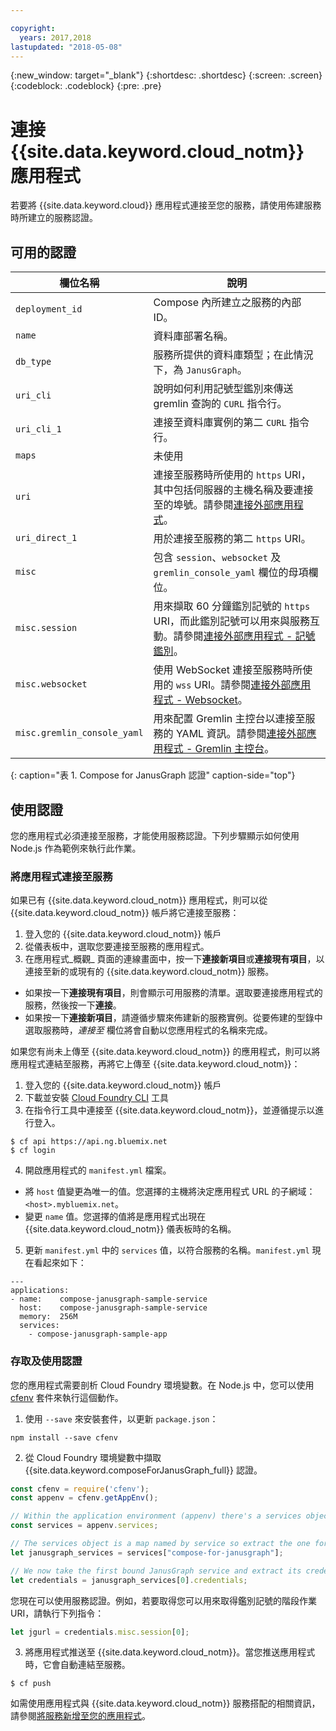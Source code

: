 ```yaml
---

copyright:
  years: 2017,2018
lastupdated: "2018-05-08"
---
```


{:new_window: target="_blank"}
{:shortdesc: .shortdesc}
{:screen: .screen}
{:codeblock: .codeblock}
{:pre: .pre}

# 連接 {{site.data.keyword.cloud_notm}} 應用程式

若要將 {{site.data.keyword.cloud}} 應用程式連接至您的服務，請使用佈建服務時所建立的服務認證。

## 可用的認證

欄位名稱|說明
----------|-----------
`deployment_id`|Compose 內所建立之服務的內部 ID。
`name`|資料庫部署名稱。
`db_type`|服務所提供的資料庫類型；在此情況下，為 `JanusGraph`。
`uri_cli`|說明如何利用記號型鑑別來傳送 gremlin 查詢的 `CURL` 指令行。
`uri_cli_1`|連接至資料庫實例的第二 `CURL` 指令行。
`maps`|未使用
`uri`|連接至服務時所使用的 `https` URI，其中包括伺服器的主機名稱及要連接至的埠號。請參閱[連接外部應用程式](./connecting-external.html)。
`uri_direct_1`|用於連接至服務的第二 `https` URI。
`misc`|包含 `session`、`websocket` 及 `gremlin_console_yaml` 欄位的母項欄位。
`misc.session`|用來擷取 60 分鐘鑑別記號的 `https` URI，而此鑑別記號可以用來與服務互動。請參閱[連接外部應用程式 - 記號鑑別](./connecting-external.html#token-authentication)。
`misc.websocket`|使用 WebSocket 連接至服務時所使用的 `wss` URI。請參閱[連接外部應用程式 - Websocket](./connecting-external.html#websockets)。
`misc.gremlin_console_yaml`|用來配置 Gremlin 主控台以連接至服務的 YAML 資訊。請參閱[連接外部應用程式 - Gremlin 主控台](./connecting-external.html#gremlin-console)。
{: caption="表 1. Compose for JanusGraph 認證" caption-side="top"}

## 使用認證

您的應用程式必須連接至服務，才能使用服務認證。下列步驟顯示如何使用 Node.js 作為範例來執行此作業。

### 將應用程式連接至服務

如果已有 {{site.data.keyword.cloud_notm}} 應用程式，則可以從 {{site.data.keyword.cloud_notm}} 帳戶將它連接至服務：

1. 登入您的 {{site.data.keyword.cloud_notm}} 帳戶
2. 從儀表板中，選取您要連接至服務的應用程式。
3. 在應用程式_概觀_ 頁面的連線畫面中，按一下**連接新項目**或**連接現有項目**，以連接至新的或現有的 {{site.data.keyword.cloud_notm}} 服務。

  - 如果按一下**連接現有項目**，則會顯示可用服務的清單。選取要連接應用程式的服務，然後按一下**連接**。
  - 如果按一下**連接新項目**，請遵循步驟來佈建新的服務實例。從要佈建的型錄中選取服務時，_連接至_ 欄位將會自動以您應用程式的名稱來完成。

如果您有尚未上傳至 {{site.data.keyword.cloud_notm}} 的應用程式，則可以將應用程式連結至服務，再將它上傳至 {{site.data.keyword.cloud_notm}}： 

1. 登入您的 {{site.data.keyword.cloud_notm}} 帳戶
2. 下載並安裝 [Cloud Foundry CLI](https://github.com/cloudfoundry/cli) 工具
3. 在指令行工具中連接至 {{site.data.keyword.cloud_notm}}，並遵循提示以進行登入。

  ```
  $ cf api https://api.ng.bluemix.net
  $ cf login
  ```

4. 開啟應用程式的 `manifest.yml` 檔案。

  - 將 `host` 值變更為唯一的值。您選擇的主機將決定應用程式 URL 的子網域：`<host>.mybluemix.net`。
  - 變更 `name` 值。您選擇的值將是應用程式出現在 {{site.data.keyword.cloud_notm}} 儀表板時的名稱。

5. 更新 `manifest.yml` 中的 `services` 值，以符合服務的名稱。`manifest.yml` 現在看起來如下：

  ```
  ---
  applications:
  - name:    compose-janusgraph-sample-service
    host:    compose-janusgraph-sample-service
    memory:  256M
    services:
      - compose-janusgraph-sample-app
  ```

### 存取及使用認證

您的應用程式需要剖析 Cloud Foundry 環境變數。在 Node.js 中，您可以使用 [cfenv](https://www.npmjs.com/package/cfenv) 套件來執行這個動作。

1. 使用 `--save` 來安裝套件，以更新 `package.json`：

  ```
  npm install --save cfenv
  ```

2. 從 Cloud Foundry 環境變數中擷取 {{site.data.keyword.composeForJanusGraph_full}} 認證。

  ```javascript
  const cfenv = require('cfenv');
  const appenv = cfenv.getAppEnv();

  // Within the application environment (appenv) there's a services object
  const services = appenv.services;

  // The services object is a map named by service so extract the one for JanusGraph
  let janusgraph_services = services["compose-for-janusgraph"];

  // We now take the first bound JanusGraph service and extract its credentials object
  let credentials = janusgraph_services[0].credentials;
  ```

  您現在可以使用服務認證。例如，若要取得您可以用來取得鑑別記號的階段作業 URI，請執行下列指令：

  ```javascript
  let jgurl = credentials.misc.session[0];
  ```

3. 將應用程式推送至 {{site.data.keyword.cloud_notm}}。當您推送應用程式時，它會自動連結至服務。

  ```
  $ cf push
  ```

如需使用應用程式與 {{site.data.keyword.cloud_notm}} 服務搭配的相關資訊，請參閱[將服務新增至您的應用程式](https://console.{DomainName}/docs/services/reqnsi.html#add_service)。
